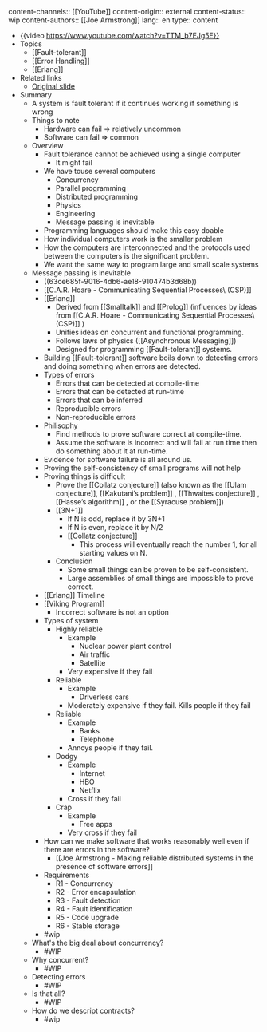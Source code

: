 content-channels:: [[YouTube]]
content-origin:: external
content-status:: wip
content-authors:: [[Joe Armstrong]]
lang:: en
type:: content

- {{video https://www.youtube.com/watch?v=TTM_b7EJg5E}}
- Topics
	- [[Fault-tolerant]]
	- [[Error Handling]]
	- [[Erlang]]
- Related links
	- [Original slide](https://files.gotocon.com/uploads/slides/conference_9/352/original/do_dont_error_handling.pdf)
- Summary
	- A system is fault tolerant if it continues working if something is wrong
	- Things to note
		- Hardware can fail => relatively uncommon
		- Software can fail => common
	- Overview
		- Fault tolerance cannot be achieved using a single computer
			- It might fail
		- We have touse several computers
			- Concurrency
			- Parallel programming
			- Distributed programming
			- Physics
			- Engineering
			- Message passing is inevitable
		- Programming languages should make this ~~easy~~ doable
		- How individual computers work is the smaller problem
		- How the computers are interconnected and the protocols used between the computers is the significant problem.
		- We want the same way to program large and small scale systems
	- Message passing is inevitable
		- ((63ce685f-9016-4db6-ae18-910474b3d68b))
		- [[C.A.R. Hoare - Communicating Sequential Processes\ (CSP)]]
		- [[Erlang]]
			- Derived from [[Smalltalk]] and [[Prolog]] (influences by ideas from [[C.A.R. Hoare - Communicating Sequential Processes\ (CSP)]] )
			- Unifies ideas on concurrent and functional programming.
			- Follows laws of physics ([[Asynchronous Messaging]])
			- Designed for programming [[Fault-tolerant]] systems.
		- Building [[Fault-tolerant]] software boils down to detecting errors and doing something when errors are detected.
		- Types of errors
			- Errors that can be detected at compile-time
			- Errors that can be detected at run-time
			- Errors that can be inferred
			- Reproducible errors
			- Non-reproducible errors
		- Philisophy
			- Find methods to prove software correct at compile-time.
			- Assume the software is incorrect and will fail at run time then do something about it at run-time.
		- Evidence for software failure is all around us.
		- Proving the self-consistency of small programs will not help
		- Proving things is difficult
			- Prove the [[Collatz conjecture]] (also known as the [[Ulam conjecture]], [[Kakutani’s problem]] , [[Thwaites conjecture]] , [[Hasse’s algorithm]] , or the [[Syracuse problem]])
			- [[3N+1]]
				- If N is odd, replace it by 3N+1
				- If N is even, replace it by N/2
				- [[Collatz conjecture]]
					- This process will eventually reach the number 1, for all starting values on N.
			- Conclusion
				- Some small things can be proven to be self-consistent.
				- Large assemblies of small things are impossible to prove correct.
		- [[Erlang]] Timeline
		- [[Viking Program]]
			- Incorrect software is not an option
		- Types of system
			- Highly reliable
				- Example
					- Nuclear power plant control
					- Air traffic
					- Satellite
				- Very expensive if they fail
			- Reliable
				- Example
					- Driverless cars
				- Moderately expensive if they fail. Kills people if they fail
			- Reliable
				- Example
					- Banks
					- Telephone
				- Annoys people if they fail.
			- Dodgy
				- Example
					- Internet
					- HBO
					- Netflix
				- Cross if they fail
			- Crap
				- Example
					- Free apps
				- Very cross if they fail
		- How can we make software that works reasonably well even if there are errors in the software?
			- [[Joe Armstrong - Making reliable distributed systems in the presence of software errors]]
		- Requirements
			- R1 - Concurrency
			- R2 - Error encapsulation
			- R3 - Fault detection
			- R4 - Fault identification
			- R5 - Code upgrade
			- R6 - Stable storage
		- #wip
	- What's the big deal about concurrency?
		- #WIP
	- Why concurrent?
		- #WIP
	- Detecting errors
		- #WIP
	- Is that all?
		- #WIP
	- How do we descript contracts?
		- #wip